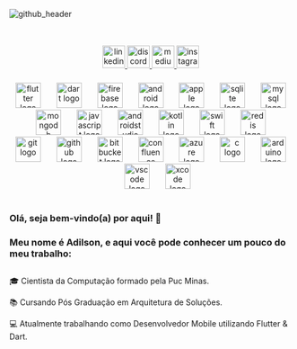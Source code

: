 ![github_header](https://github.com/adilsonjuniordev/adilsonjuniordev/assets/39710307/76c6adf6-f9d3-4012-b134-461a3b477698)

<!---
<div style="display: inline_block; pointer-events: none;"><br>
  <a href="#">
    <img align="center" alt="Flutter" src="https://img.shields.io/badge/Flutter-02569B?style=for-the-badge&logo=flutter&logoColor=white">
    <img align="center" alt="Dart"src="https://img.shields.io/badge/Dart-0175C2?style=for-the-badge&logo=dart&logoColor=white">
    <img align="center" alt="C" src="https://img.shields.io/badge/C-00599C?style=for-the-badge&logo=c&logoColor=white">
    <img align="center" alt="Kotlin" src="https://img.shields.io/badge/Kotlin-0095D5?&style=for-the-badge&logo=kotlin&logoColor=white">
    <img align="center" alt="Javascript" src="https://img.shields.io/badge/JavaScript-F7DF1E?style=for-the-badge&logo=javascript&logoColor=black">
    <img align="center" alt="HTML" src="https://img.shields.io/badge/HTML-239120?style=for-the-badge&logo=html5&logoColor=white">
    <img align="center" alt="CSS" src="https://img.shields.io/badge/CSS-239120?&style=for-the-badge&logo=css3&logoColor=white">
    <img align="center" alt="SqLite" src="https://img.shields.io/badge/SQLite-07405E?style=for-the-badge&logo=sqlite&logoColor=white">
    <img align="center" alt="MySql" src="https://img.shields.io/badge/MySQL-00000F?style=for-the-badge&logo=mysql&logoColor=white">
</div>
</a>
--><br clear="both">

<br clear="both">

<div align="center">
  <a href="https://www.linkedin.com/in/adilsonjuniordev/" target="_blank">
    <img src="https://img.shields.io/static/v1?message=LinkedIn&logo=linkedin&label=&color=0077B5&logoColor=white&labelColor=&style=flat" height="40" alt="linkedin logo"  />
  </a>
  <a href="https://discord.com/users/581869683381239811" target="_blank">
    <img src="https://img.shields.io/static/v1?message=Discord&logo=discord&label=&color=7289DA&logoColor=white&labelColor=&style=flat" height="40" alt="discord logo"  />
  </a>
  <a href="https://medium.com/@adilson-junior" target="_blank">
    <img src="https://img.shields.io/static/v1?message=Medium&logo=medium&label=&color=555d50&logoColor=white&labelColor=&style=flat" height="40" alt="medium logo"  />
  </a>
  <a href="https://www.instagram.com/juninhobacker10/" target="_blank">
    <img src="https://img.shields.io/static/v1?message=Instagram&logo=instagram&label=&color=E4405F&logoColor=white&labelColor=&style=flat" height="40" alt="instagram logo"  />
  </a>
</div>

###

<div align="center">
  <img src="https://cdn.jsdelivr.net/gh/devicons/devicon/icons/flutter/flutter-original.svg" height="45" alt="flutter logo"  />
  <img width="20" />
  <img src="https://cdn.jsdelivr.net/gh/devicons/devicon/icons/dart/dart-plain-wordmark.svg" height="45" alt="dart logo"  />
  <img width="20" />
  <img src="https://cdn.jsdelivr.net/gh/devicons/devicon/icons/firebase/firebase-plain-wordmark.svg" height="45" alt="firebase logo"  />
  <img width="20" />
  <img src="https://cdn.jsdelivr.net/gh/devicons/devicon/icons/android/android-plain-wordmark.svg" height="45" alt="android logo"  />
  <img width="20" />
  <img src="https://cdn.jsdelivr.net/gh/devicons/devicon/icons/apple/apple-original.svg" height="45" alt="apple logo"  />
  <img width="20" />
  <img src="https://cdn.jsdelivr.net/gh/devicons/devicon/icons/sqlite/sqlite-original.svg" height="45" alt="sqlite logo"  />
  <img width="20" />
  <img src="https://cdn.jsdelivr.net/gh/devicons/devicon/icons/mysql/mysql-plain-wordmark.svg" height="45" alt="mysql logo"  />
  <img width="20" />
  <img src="https://cdn.jsdelivr.net/gh/devicons/devicon/icons/mongodb/mongodb-plain-wordmark.svg" height="45" alt="mongodb logo"  />
  <img width="20" />
  <img src="https://skillicons.dev/icons?i=js" height="45" alt="javascript logo"  />
  <img width="20" />
  <img src="https://cdn.jsdelivr.net/gh/devicons/devicon/icons/androidstudio/androidstudio-plain-wordmark.svg" height="45" alt="androidstudio logo"  />
  <img width="20" />
  <img src="https://cdn.jsdelivr.net/gh/devicons/devicon/icons/kotlin/kotlin-plain-wordmark.svg" height="45" alt="kotlin logo"  />
  <img width="20" />
  <img src="https://cdn.jsdelivr.net/gh/devicons/devicon/icons/swift/swift-original.svg" height="45" alt="swift logo"  />
  <img width="20" />
  <img src="https://cdn.jsdelivr.net/gh/devicons/devicon/icons/redis/redis-plain-wordmark.svg" height="45" alt="redis logo"  />
  <img width="20" />
  <img src="https://cdn.jsdelivr.net/gh/devicons/devicon/icons/git/git-plain-wordmark.svg" height="45" alt="git logo"  />
  <img width="20" />
  <img src="https://cdn.jsdelivr.net/gh/devicons/devicon/icons/github/github-original-wordmark.svg" height="45" alt="github logo"  />
  <img width="20" />
  <img src="https://cdn.jsdelivr.net/gh/devicons/devicon/icons/bitbucket/bitbucket-original-wordmark.svg" height="45" alt="bitbucket logo"  />
  <img width="20" />
  <img src="https://cdn.jsdelivr.net/gh/devicons/devicon/icons/confluence/confluence-original-wordmark.svg" height="45" alt="confluence logo"  />
  <img width="20" />
  <img src="https://cdn.jsdelivr.net/gh/devicons/devicon/icons/azure/azure-original-wordmark.svg" height="45" alt="azure logo"  />
  <img width="20" />
  <img src="https://cdn.jsdelivr.net/gh/devicons/devicon/icons/c/c-plain.svg" height="45" alt="c logo"  />
  <img width="20" />
  <img src="https://cdn.jsdelivr.net/gh/devicons/devicon/icons/arduino/arduino-original-wordmark.svg" height="45" alt="arduino logo"  />
  <img width="20" />
  <img src="https://cdn.jsdelivr.net/gh/devicons/devicon/icons/vscode/vscode-original-wordmark.svg" height="45" alt="vscode logo"  />
  <img width="20" />
  <img src="https://cdn.jsdelivr.net/gh/devicons/devicon/icons/xcode/xcode-original.svg" height="45" alt="xcode logo"  />
</div>

###

#

### Olá, seja bem-vindo(a) por aqui! 👋
### Meu nome é Adilson, e aqui você pode conhecer um pouco do meu trabalho:
##
🎓 Cientista da Computação formado pela Puc Minas.

📚 Cursando Pós Graduação em Arquitetura de Soluções.

💻 Atualmente trabalhando como Desenvolvedor Mobile utilizando Flutter & Dart.
